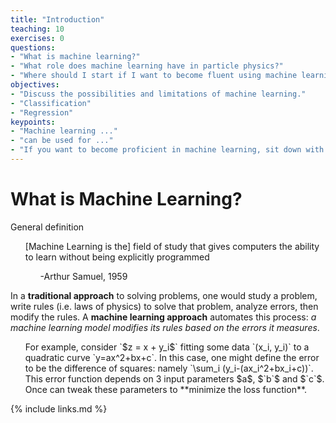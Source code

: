 ```yaml
---
title: "Introduction"
teaching: 10
exercises: 0
questions:
- "What is machine learning?"
- "What role does machine learning have in particle physics?"
- "Where should I start if I want to become fluent using machine learning techniques?"
objectives:
- "Discuss the possibilities and limitations of machine learning."
- "Classification"
- "Regression"
keypoints:
- "Machine learning ..."
- "can be used for ..."
- "If you want to become proficient in machine learning, sit down with the textbook ... and spend 30 mins every day coding through the book"
---
```


# What is Machine Learning?

General definition

<ul>
[Machine Learning is the] field of study that gives computers the ability to learn without being explicitly programmed
  <ul>
    -Arthur Samuel, 1959
  </ul>
</ul>

In a **traditional approach** to solving problems, one would study a problem, write rules (i.e. laws of physics) to solve that problem, analyze errors, then modify the rules. A **machine learning approach** automates this process: *a machine learning model modifies its rules based on the errors it measures*.

<ul>
  For example, consider `$z = x + y_i$` fitting some data `(x_i, y_i)` to a quadratic curve `y=ax^2+bx+c`. In this case, one might define the error to be the difference of squares: namely `\sum_i (y_i-(ax_i^2+bx_i+c))`. This error function depends on 3 input parameters $a$, $`b`$ and $`c`$. Once can tweak these parameters to **minimize the loss function**.
</ul>
{% include links.md %}

